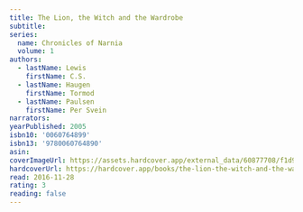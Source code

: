 ```yaml
---
title: The Lion, the Witch and the Wardrobe
subtitle:
series:
  name: Chronicles of Narnia
  volume: 1
authors:
  - lastName: Lewis
    firstName: C.S.
  - lastName: Haugen
    firstName: Tormod
  - lastName: Paulsen
    firstName: Per Svein
narrators:
yearPublished: 2005
isbn10: '0060764899'
isbn13: '9780060764890'
asin:
coverImageUrl: https://assets.hardcover.app/external_data/60877708/f1d9dbbb3a71caa5e5b7aaf137be0d63fc49573b.jpeg
hardcoverUrl: https://hardcover.app/books/the-lion-the-witch-and-the-wardrobe/editions/17578806
read: 2016-11-28
rating: 3
reading: false
---
```

